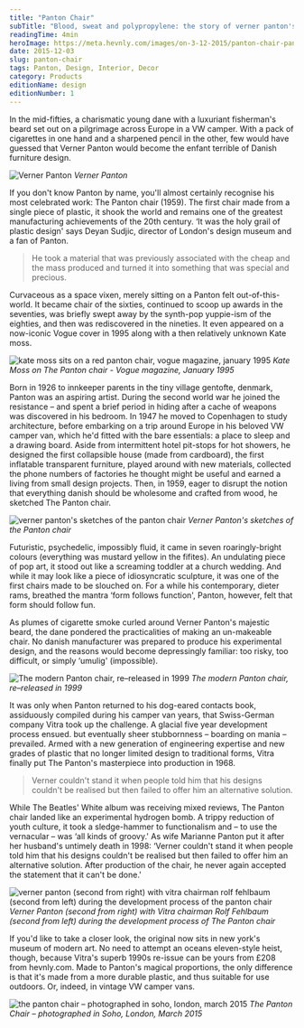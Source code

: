 ```yaml
---
title: "Panton Chair"
subTitle: "Blood, sweat and polypropylene: the story of verner panton's machine-made 1960's pop-art masterpiece"
readingTime: 4min
heroImage: https://meta.hevnly.com/images/on-3-12-2015/panton-chair-pantonhero.jpg
date: 2015-12-03
slug: panton-chair
tags: Panton, Design, Interior, Decor
category: Products
editionName: design
editionNumber: 1
---
```


In the mid-fifties, a charismatic young dane with a luxuriant fisherman's beard set out on a pilgrimage across Europe in a VW camper. With a pack of cigarettes in one hand and a sharpened pencil in the other, few would have guessed that Verner Panton would become the enfant terrible of Danish furniture design.

![Verner Panton](https://meta.hevnly.com/images/on-3-12-2015/panton-chair-verner-panton.jpg)
*Verner Panton*

If you don't know Panton by name, you'll almost certainly recognise his most celebrated work: The Panton chair (1959). The first chair made from a single piece of plastic, it shook the world and remains one of the greatest manufacturing achievements of the 20th century. ‘It was the holy grail of plastic design' says Deyan Sudjic, director of London's design museum and a fan of Panton.

>He took a material that was previously associated with the cheap and the mass produced and turned it into something that was special and precious.

Curvaceous as a space vixen, merely sitting on a Panton felt out-of-this-world. It became chair of the sixties, continued to scoop up awards in the seventies, was briefly swept away by the synth-pop yuppie-ism of the eighties, and then was rediscovered in the nineties. It even appeared on a now-iconic Vogue cover in 1995 along with a then relatively unknown Kate moss.

![kate moss sits on a red panton chair, vogue magazine, january 1995](https://meta.hevnly.com/images/on-3-12-2015/panton-chair-panton-vouge.jpg)
*Kate Moss on The Panton chair - Vogue magazine, January 1995*

Born in 1926 to innkeeper parents in the tiny village gentofte, denmark, Panton was an aspiring artist. During the second world war he joined the resistance – and spent a brief period in hiding after a cache of weapons was discovered in his bedroom. In 1947 he moved to Copenhagen to study architecture, before embarking on a trip around Europe in his beloved VW camper van, which he'd fitted with the bare essentials: a place to sleep and a drawing board. Aside from intermittent hotel pit-stops for hot showers, he designed the first collapsible house (made from cardboard), the first inflatable transparent furniture, played around with new materials, collected the phone numbers of factories he thought might be useful and earned a living from small design projects. Then, in 1959, eager to disrupt the notion that everything danish should be wholesome and crafted from wood, he sketched The Panton chair.

![verner panton's sketches of the panton chair](https://meta.hevnly.com/images/on-3-12-2015/panton-chair-sketch.jpg)
*Verner Panton's sketches of the Panton chair*

Futuristic, psychedelic, impossibly fluid, it came in seven roaringly-bright colours (everything was mustard yellow in the fifites).  An undulating piece of pop art, it stood out like a screaming toddler at a church wedding. And while it may look like a piece of idiosyncratic sculpture, it was one of the first chairs made to be slouched on. For a while his contemporary, dieter rams, breathed the mantra ‘form follows function', Panton, however, felt that form should follow fun.

As plumes of cigarette smoke curled around Verner Panton's majestic beard, the dane pondered the practicalities of making an un-makeable chair. No danish manufacturer was prepared to produce his experimental design, and the reasons would become depressingly familiar: too risky, too difficult, or simply ‘umulig' (impossible).

![The modern Panton chair, re–released in 1999](https://meta.hevnly.com/images/on-3-12-2015/panton-chair-impossible.jpg)
*The modern Panton chair, re–released in 1999*

It was only when Panton returned to his dog-eared contacts book, assiduously compiled during his camper van years, that Swiss-German company Vitra took up the challenge. A glacial five year development process ensued. but eventually sheer stubbornness – boarding on mania – prevailed.  Armed with a new generation of engineering expertise and new grades of plastic that no longer limited design to traditional forms, Vitra finally put The Panton's masterpiece into production in 1968.

>Verner couldn't stand it when people told him that his designs couldn't be realised but then failed to offer him an alternative solution.

While The Beatles' White album was receiving mixed reviews, The Panton chair landed like an experimental hydrogen bomb.  A trippy reduction of youth culture, it took a sledge-hammer to functionalism and – to use the vernacular – was ‘all kinds of groovy.' As wife Marianne Panton put it after her husband's untimely death in 1998: ‘Verner couldn't stand it when people told him that his designs couldn't be realised but then failed to offer him an alternative solution. After production of the chair, he never again accepted the statement that it can't be done.'

![verner panton (second from right) with vitra chairman rolf fehlbaum (second from left) during the development process of the panton chair](https://meta.hevnly.com/images/on-3-12-2015/panton-chair-design.jpg)
*Verner Panton (second from right) with Vitra chairman Rolf Fehlbaum (second from left) during the development process of The Panton chair*

If you'd like to take a closer look, the original now sits in new york's museum of modern art. No need to attempt an oceans eleven-style heist, though, because Vitra's superb 1990s re-issue can be yours from £208 from hevnly.com. Made to Panton's magical proportions, the only difference is that it's made from a more durable plastic, and thus suitable for use outdoors. Or, indeed, in vintage VW camper vans.

![the panton chair – photographed in soho, london, march 2015](https://meta.hevnly.com/images/on-3-12-2015/panton-chair-soho.jpg)
*The Panton Chair – photographed in Soho, London, March 2015*
